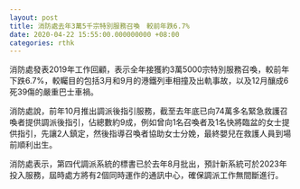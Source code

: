 ```yaml
---
layout: post
title: 消防處去年3萬5千宗特別服務召喚　較前年跌6.7%
date: 2020-04-22 15:55:00.000000000 +08:00
categories: rthk
---
```


消防處發表2019年工作回顧，表示全年接獲約3萬5000宗特別服務召喚，較前年下跌6.7%，較矚目的包括3月和9月的港鐵列車相撞及出軌事故，以及12月釀成6死39傷的嚴重巴士車禍。

消防處說，前年10月推出調派後指引服務，截至去年底已向74萬多名緊急救護召喚者提供調派後指引，佔總數約9成，例如曾向1名召喚者及1名快將臨盆的女士提供指引，先讓2人鎮定，然後指導召喚者協助女士分娩，最終嬰兒在救護人員到場前順利出生。

消防處表示，第四代調派系統的標書已於去年8月批出，預計新系統可於2023年投入服務，屆時處方將有2個同時運作的通訊中心，確保調派工作無間斷進行。
